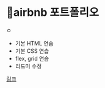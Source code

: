 # 🌭airbnb 포트폴리오
ㅇ
+ 기본 HTML 연습
+ 기본 CSS 연습
+ flex, grid 연습
+ 리드미 수정

[링크](https://jaehyeon9453.github.io/git_test1/)




